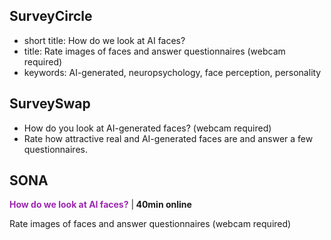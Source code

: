 ## SurveyCircle

- short title: How do we look at AI faces?
- title: Rate images of faces and answer questionnaires (webcam required)
- keywords: AI-generated, neuropsychology, face perception, personality

## SurveySwap

- How do you look at AI-generated faces? (webcam required) 
- Rate how attractive real and AI-generated faces are and answer a few questionnaires.


## SONA

<b style="color: rgba(156, 39, 176, 1)">How do we look at AI faces?</b> |<b> 40min online</b>

Rate images of faces and answer questionnaires (webcam required)

